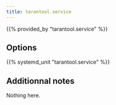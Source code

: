 ```yaml
---
title: tarantool.service
---
```


{{% provided_by "tarantool.service" %}}

## Options

{{% systemd_unit "tarantool.service" %}}

## Additionnal notes

Nothing here.